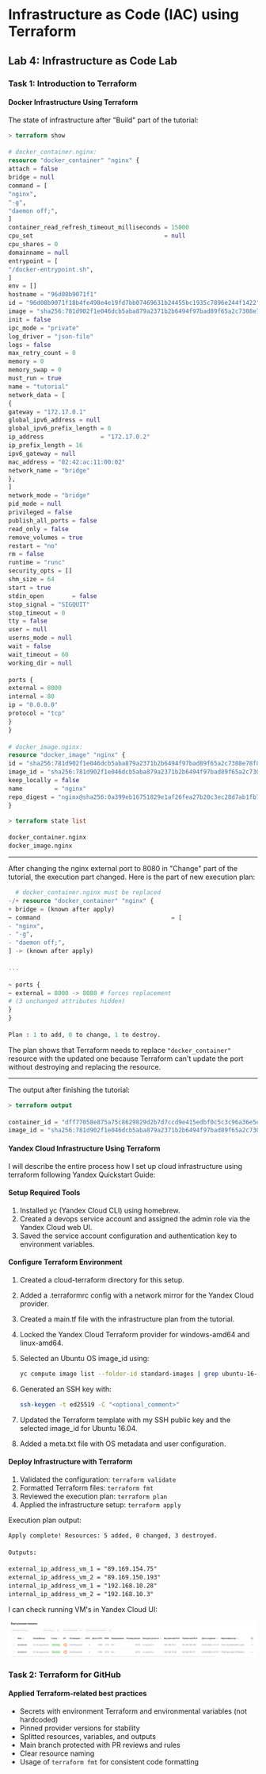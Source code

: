 # Infrastructure as Code (IAC) using Terraform

## Lab 4: Infrastructure as Code Lab

### Task 1: Introduction to Terraform

#### Docker Infrastructure Using Terraform

The state of infrastructure after "Build" part of the tutorial:

```tf
> terraform show

# docker_container.nginx:
resource "docker_container" "nginx" {
attach = false
bridge = null
command = [
"nginx",
"-g",
"daemon off;",
]
container_read_refresh_timeout_milliseconds = 15000
cpu_set                                     = null
cpu_shares = 0
domainname = null
entrypoint = [
"/docker-entrypoint.sh",
]
env = []
hostname = "96d08b9071f1"
id = "96d08b9071f18b4fe498e4e19fd7bb07469631b24455bc1935c7896e244f1422"
image = "sha256:781d902f1e046dcb5aba879a2371b2b6494f97bad89f65a2c7308e78f8087670"
init = false
ipc_mode = "private"
log_driver = "json-file"
logs = false
max_retry_count = 0
memory = 0
memory_swap = 0
must_run = true
name = "tutorial"
network_data = [
{
gateway = "172.17.0.1"
global_ipv6_address = null
global_ipv6_prefix_length = 0
ip_address                = "172.17.0.2"
ip_prefix_length = 16
ipv6_gateway = null
mac_address = "02:42:ac:11:00:02"
network_name = "bridge"
},
]
network_mode = "bridge"
pid_mode = null
privileged = false
publish_all_ports = false
read_only = false
remove_volumes = true
restart = "no"
rm = false
runtime = "runc"
security_opts = []
shm_size = 64
start = true
stdin_open        = false
stop_signal = "SIGQUIT"
stop_timeout = 0
tty = false
user = null
userns_mode = null
wait = false
wait_timeout = 60
working_dir = null

ports {
external = 8000
internal = 80
ip = "0.0.0.0"
protocol = "tcp"
}
}

# docker_image.nginx:
resource "docker_image" "nginx" {
id = "sha256:781d902f1e046dcb5aba879a2371b2b6494f97bad89f65a2c7308e78f8087670nginx"
image_id = "sha256:781d902f1e046dcb5aba879a2371b2b6494f97bad89f65a2c7308e78f8087670"
keep_locally = false
name         = "nginx"
repo_digest = "nginx@sha256:0a399eb16751829e1af26fea27b20c3ec28d7ab1fb72182879dcae1cca21206a"
}
```

```tf
> terraform state list

docker_container.nginx
docker_image.nginx
```

---

After changing the nginx external port to 8080 in "Change" part of the tutorial, the execution part changed.
Here is the part of new execution plan:

```tf
  # docker_container.nginx must be replaced
-/+ resource "docker_container" "nginx" {
+ bridge = (known after apply)
~ command                                     = [
- "nginx",
- "-g",
- "daemon off;",
] -> (known after apply)

...

~ ports {
~ external = 8000 -> 8080 # forces replacement
# (3 unchanged attributes hidden)
}
}

Plan : 1 to add, 0 to change, 1 to destroy.
```

The plan shows that Terraform needs to replace `"docker_container"` resource with the updated one
because Terraform can't update the port without destroying and replacing the resource.

---

The output after finishing the tutorial:

```tf
> terraform output

container_id = "dff77058e875a75c8629829d2b7d7ccd9e415edbf0c5c3c96a36e5e0aac4741a"
image_id = "sha256:781d902f1e046dcb5aba879a2371b2b6494f97bad89f65a2c7308e78f8087670nginx"
```

#### Yandex Cloud Infrastructure Using Terraform

I will describe the entire process how I set up cloud infrastructure
using terraform following Yandex Quickstart Guide:

#### Setup Required Tools

1. Installed yc (Yandex Cloud CLI) using homebrew.
1. Created a devops service account and assigned the admin role via the Yandex Cloud web UI.
1. Saved the service account configuration and authentication key to environment variables.

#### Configure Terraform Environment

1. Created a cloud-terraform directory for this setup.
1. Added a .terraformrc config with a network mirror for the Yandex Cloud provider.
1. Created a main.tf file with the infrastructure plan from the tutorial.
1. Locked the Yandex Cloud Terraform provider for windows-amd64 and linux-amd64.
1. Selected an Ubuntu OS image_id using:

    ```sh
    yc compute image list --folder-id standard-images | grep ubuntu-16-04
    ````

1. Generated an SSH key with:

   ```sh
   ssh-keygen -t ed25519 -C "<optional_comment>"
   ```

1. Updated the Terraform template with my SSH public key and the selected image_id for Ubuntu 16.04.
1. Added a meta.txt file with OS metadata and user configuration.

#### Deploy Infrastructure with Terraform

1. Validated the configuration: `terraform validate`
1. Formatted Terraform files: `terraform fmt`
1. Reviewed the execution plan: `terraform plan`
1. Applied the infrastructure setup: `terraform apply`

Execution plan output:

```txt
Apply complete! Resources: 5 added, 0 changed, 3 destroyed.

Outputs:

external_ip_address_vm_1 = "89.169.154.75"
external_ip_address_vm_2 = "89.169.150.193"
internal_ip_address_vm_1 = "192.168.10.28"
internal_ip_address_vm_2 = "192.168.10.3"
```

I can check running VM's in Yandex Cloud UI:

![cloud-terraform.png](cloud-terraform.png)

### Task 2: Terraform for GitHub

#### Applied Terraform-related best practices

- Secrets with environment Terraform and environmental variables (not hardcoded)
- Pinned provider versions for stability
- Splitted resources, variables, and outputs
- Main branch protected with PR reviews and rules
- Clear resource naming  
- Usage of `terraform fmt` for consistent code formatting  
